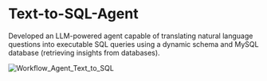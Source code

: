 # Text-to-SQL-Agent
Developed an LLM-powered agent capable of translating natural language questions into executable SQL queries using a dynamic schema and MySQL database (retrieving insights from databases).


![Workflow_Agent_Text_to_SQL](https://github.com/user-attachments/assets/a826382f-aea3-42fc-878b-edc732a8c02a)
